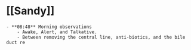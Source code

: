 # [[Sandy]]
	- **08:48** Morning observations
		- Awake, Alert, and Talkative.
		- Between removing the central line, anti-biotics, and the bile duct re